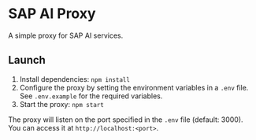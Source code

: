 # SAP AI Proxy

A simple proxy for SAP AI services.

## Launch

1.  Install dependencies: `npm install`
2.  Configure the proxy by setting the environment variables in a `.env` file.  See `.env.example` for the required variables.
3.  Start the proxy: `npm start`

The proxy will listen on the port specified in the `.env` file (default: 3000). You can access it at `http://localhost:<port>`.